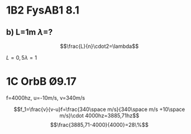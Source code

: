 # 1B2 FysAB1 8.1
## b) L=1m $\lambda$=?
$$\frac{L}{n}\cdot2=\lambda$$

$L=0,5 \lambda= 1$

# 1C OrbB Ø9.17
f=4000hz, u=-10m/s, v=340m/s

$$f_1=\frac{v}{v-u}f=\frac{340\space m/s}{340\space m/s +10\space m/s}\cdot 4000hz=3885,71hz$$
$$\frac{3885,71-4000}{4000}=28\%$$
